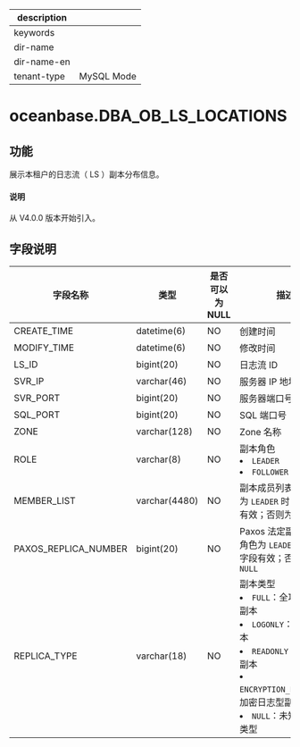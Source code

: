 |description||
|---|---|
|keywords||
|dir-name||
|dir-name-en||
|tenant-type|MySQL Mode|

# oceanbase.DBA_OB_LS_LOCATIONS

## 功能

展示本租户的日志流（ LS ）副本分布信息。

<main id="notice" type='explain'>
  <h4>说明</h4>
  <p>从 V4.0.0 版本开始引入。</p>
</main>

## 字段说明

|     字段名称     |       类型       | 是否可以为 NULL |       描述        |
|--------------|----------------|------------|----------------------------------------------------------------------|
| CREATE_TIME  | datetime(6)         | NO         |   创建时间       |
| MODIFY_TIME  | datetime(6)         | NO         |   修改时间      |
| LS_ID        | bigint(20)          | NO         |   日志流 ID       |
| SVR_IP       | varchar(46)        | NO         | 服务器 IP 地址       |
| SVR_PORT     | bigint(20)   | NO         | 服务器端口号          |
| SQL_PORT     | bigint(20)   | NO         | SQL 端口号         |
| ZONE         | varchar(128)  | NO         | Zone 名称         |
| ROLE         | varchar(8)    | NO         | 副本角色 <li> `LEADER`   <li> `FOLLOWER`       |
| MEMBER_LIST  | varchar(4480) | NO         | 副本成员列表：当角色为 `LEADER` 时，该字段有效；否则为 `NULL`       |
| PAXOS_REPLICA_NUMBER       | bigint(20)    | NO         | Paxos 法定副本数：当角色为 `LEADER` 时，该字段有效；否则为 `NULL`  |
| REPLICA_TYPE | varchar(18)   | NO         | 副本类型 <li> `FULL`：全功能类型副本   <li> `LOGONLY`：日志型副本   <li> `READONLY`：只读型副本   <li> `ENCRYPTION_LOGONLY`：加密日志型副本   <li> `NULL`：未知的副本类型    |
